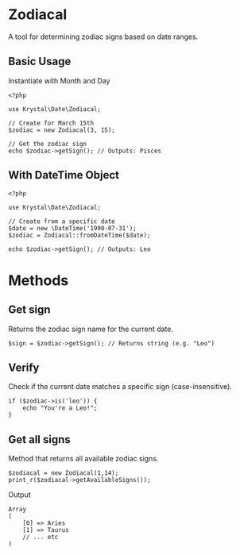 
Zodiacal
=====

A tool for determining zodiac signs based on date ranges.

## Basic Usage

Instantiate with Month and Day

    <?php
    
    use Krystal\Date\Zodiacal;
    
    // Create for March 15th
    $zodiac = new Zodiacal(3, 15); 
    
    // Get the zodiac sign
    echo $zodiac->getSign(); // Outputs: Pisces

## With DateTime Object

    <?php
    
    use Krystal\Date\Zodiacal;
    
    // Create from a specific date
    $date = new \DateTime('1990-07-31');
    $zodiac = Zodiacal::fromDateTime($date);
    
    echo $zodiac->getSign(); // Outputs: Leo

# Methods

## Get sign

Returns the zodiac sign name for the current date.

    $sign = $zodiac->getSign(); // Returns string (e.g. "Leo")

## Verify

Check if the current date matches a specific sign (case-insensitive).

    if ($zodiac->is('leo')) {
        echo "You're a Leo!";
    }

## Get all signs

Method that returns all available zodiac signs.

    $zodiacal = new Zodiacal(1,14);
    print_r($zodiacal->getAvailableSigns());

Output

    Array
    (
        [0] => Aries
        [1] => Taurus
        // ... etc
    )




